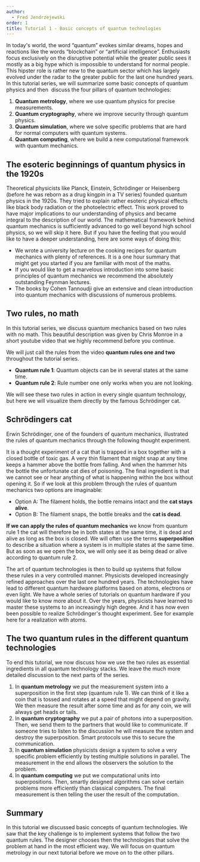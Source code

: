 ```yaml
---
author:
  - Fred Jendrzejewski
order: 1
title: Tutorial 1 - Basic concepts of quantum technologies
---
```


In today's world, the word “quantum” evokes similar dreams, hopes and reactions like the words “blockchain” or “artificial intelligence”. Enthusiasts focus exclusively on the disruptive potential while the greater public sees it mostly as a big hype which is impossible to understand for normal people. This hipster role is rather new to the quantum sector which has largely evolved under the radar to the greater public for the last one hundred years. In this tutorial series, we will summarize some basic concepts of quantum physics and then  discuss the four pillars of quantum technologies:

1. **Quantum metrology**, where we use quantum physics for precise measurements.
2. **Quantum cryptography**, where we improve security through quantum physics.
3. **Quantum simulation**, where we solve specific problems that are hard for normal computers with quantum systems.
4. **Quantum computing**, where we build a new computational framework with quantum mechanics.

## The esoteric beginnings of quantum physics in the 1920s

Theoretical physicists like Planck, Einstein, Schrödinger or Heisenberg (before he was reborn as a drug kingpin in a TV series) founded quantum physics in the 1920s. They tried to explain rather esoteric physical effects like black body radiation or the photoelectric effect. This work proved to have major implications to our understanding of physics and became integral to the description of our world.
The mathematical framework behind quantum mechanics is sufficiently advanced to go well beyond high school physics, so we will skip it here. But if you have the feeling that you would like to have a deeper understanding, here are some ways of doing this:

- We wrote a university lecture on the cooking recipes for quantum mechanics with plenty of references. It is a one hour summary that might get you started if you are familiar with most of the maths.
- If you would like to get a marvelous introduction into some basic principles of quantum mechanics we recommend the absolutely outstanding Feynman lectures. 
- The books by Cohen Tannoudji give an extensive and clean introduction into quantum mechanics with discussions of numerous problems.

## Two rules, no math

In this tutorial series, we discuss quantum mechanics based on two rules with no math. This beautiful description was given by Chris Monroe in a short youtube video that we highly recommend before you continue.

We will just call the rules from the video **quantum rules one and two** throughout the tutorial series.

- **Quantum rule 1**: Quantum objects can be in several states at the same time. 
- **Quantum rule 2**: Rule number one only works when you are not looking.

We will see these two rules in action in every single quantum technology, but here we will visualize them directly by the famous Schrödinger cat.

## Schrödingers cat

Erwin Schrödinger, one of the founders of quantum mechanics, illustrated the rules of quantum mechanics through the following thought experiment.

It is a thought experiment of a cat that is trapped in a box together with a closed bottle of toxic gas. A very thin filament that might snap at any time keeps a hammer above the bottle from falling. And when the hammer hits the bottle the unfortunate cat dies of poisoning. The final ingredient is that we cannot see or hear anything of what is happening within the box without opening it. So if we look at this problem through the rules of quantum mechanics two options are imaginable:

- Option A: The filament holds, the bottle remains intact and the **cat stays alive**.
- Option B: The filament snaps, the bottle breaks and the **cat is dead**.

**If we can apply the rules of quantum mechanics** we know from quantum rule 1 the cat will therefore be in both states at the same time, it is dead and alive as long as the box is closed. We will often use the terms **superposition** to describe a situation where a system is in multiple states at the same time. But as soon as we open the box, we will only see it as being dead or alive according to quantum rule 2.

The art of quantum technologies is then to build up systems that follow these rules in a very controlled manner. Physicists developed increasingly refined approaches over the last one hundred years. The technologies have lead to different quantum hardware platforms based on atoms, electrons or even light. We have a whole series of tutorials on quantum hardware if you would like to know more about it. Over the years, physicists have learned to master these systems to an increasingly high degree. And it has now even been possible to realize Schrödinger's thought experiment. See for example here for a realization with atoms.

## The two quantum rules in the different quantum technologies

To end this tutorial, we now discuss how we use the two rules as essential ingredients in all quantum technology stacks. We leave the much more detailed discussion to the next parts of the series.

1. In **quantum metrology** we put the measurement system into a superposition in the first step (quantum rule 1). We can think of it like a coin that is tossed and rotates at a speed that might depend on gravity. We then measure the result after some time and as for any coin, we will always get heads or tails. 
2. In **quantum cryptography** we put a pair of photons into a superposition. Then, we send them to the partners that would like to communicate. If someone tries to listen to the discussion he will measure the system and destroy the superposition. Smart protocols use this to secure the communication.
3. In **quantum simulation** physicists design a system to solve a very specific problem efficiently by testing multiple solutions in parallel. The measurement in the end allows the observers the solution to the problem.
4. In **quantum computing** we put we computational units into superpositions. Then, smartly designed algorithms can solve certain problems more efficiently than classical computers. The final measurement is then telling the user the result of the computation.

## Summary

In this tutorial we discussed basic concepts of quantum technologies. We saw that the key challenge is to implement systems that follow the two quantum rules. The designer chooses then the technologies that solve the problem at hand in the most efficient way. We will focus on quantum metrology in our next tutorial before we move on to the other pillars.
